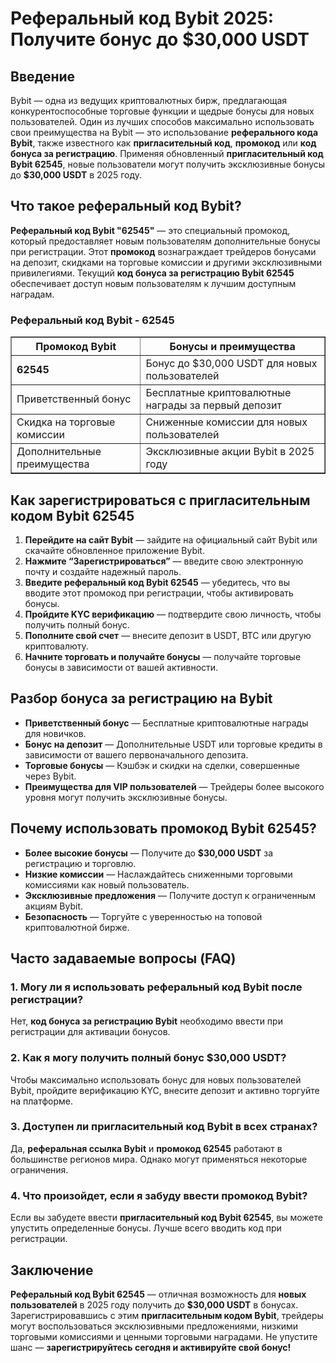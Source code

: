 <h1>Реферальный код Bybit 2025: Получите бонус до $30,000 USDT</h1>
    
<h2>Введение</h2>
<p>Bybit — одна из ведущих криптовалютных бирж, предлагающая конкурентоспособные торговые функции и щедрые бонусы для новых пользователей. Один из лучших способов максимально использовать свои преимущества на Bybit — это использование <strong>реферального кода Bybit</strong>, также известного как <strong>пригласительный код</strong>, <strong>промокод</strong> или <strong>код бонуса за регистрацию</strong>. Применяя обновленный <strong>пригласительный код Bybit 62545</strong>, новые пользователи могут получить эксклюзивные бонусы до <strong>$30,000 USDT</strong> в 2025 году.</p>
    
<h2>Что такое реферальный код Bybit?</h2>
<p><strong>Реферальный код Bybit "62545"</strong> — это специальный промокод, который предоставляет новым пользователям дополнительные бонусы при регистрации. Этот <strong>промокод</strong> вознаграждает трейдеров бонусами на депозит, скидками на торговые комиссии и другими эксклюзивными привилегиями. Текущий <strong>код бонуса за регистрацию Bybit 62545</strong> обеспечивает доступ новым пользователям к лучшим доступным наградам.</p>
    
<h3>Реферальный код Bybit - 62545</h3>
<table border="1">
        <tr>
            <th>Промокод Bybit</th>
            <th>Бонусы и преимущества</th>
        </tr>
        <tr>
            <td><strong>62545</strong></td>
            <td>Бонус до $30,000 USDT для новых пользователей</td>
        </tr>
        <tr>
            <td>Приветственный бонус</td>
            <td>Бесплатные криптовалютные награды за первый депозит</td>
        </tr>
        <tr>
            <td>Скидка на торговые комиссии</td>
            <td>Сниженные комиссии для новых пользователей</td>
        </tr>
        <tr>
            <td>Дополнительные преимущества</td>
            <td>Эксклюзивные акции Bybit в 2025 году</td>
        </tr>
</table>
    
<h2>Как зарегистрироваться с пригласительным кодом Bybit 62545</h2>
    <ol>
        <li><strong>Перейдите на сайт Bybit</strong> — зайдите на официальный сайт Bybit или скачайте обновленное приложение Bybit.</li>
        <li><strong>Нажмите “Зарегистрироваться”</strong> — введите свою электронную почту и создайте надежный пароль.</li>
        <li><strong>Введите реферальный код Bybit 62545</strong> — убедитесь, что вы вводите этот промокод при регистрации, чтобы активировать бонусы.</li>
        <li><strong>Пройдите KYC верификацию</strong> — подтвердите свою личность, чтобы получить полный бонус.</li>
        <li><strong>Пополните свой счет</strong> — внесите депозит в USDT, BTC или другую криптовалюту.</li>
        <li><strong>Начните торговать и получайте бонусы</strong> — получайте торговые бонусы в зависимости от вашей активности.</li>
    </ol>
    
<h2>Разбор бонуса за регистрацию на Bybit</h2>
    <ul>
        <li><strong>Приветственный бонус</strong> — Бесплатные криптовалютные награды для новичков.</li>
        <li><strong>Бонус на депозит</strong> — Дополнительные USDT или торговые кредиты в зависимости от вашего первоначального депозита.</li>
        <li><strong>Торговые бонусы</strong> — Кэшбэк и скидки на сделки, совершенные через Bybit.</li>
        <li><strong>Преимущества для VIP пользователей</strong> — Трейдеры более высокого уровня могут получить эксклюзивные бонусы.</li>
    </ul>
    
<h2>Почему использовать промокод Bybit 62545?</h2>
    <ul>
        <li><strong>Более высокие бонусы</strong> — Получите до <strong>$30,000 USDT</strong> за регистрацию и торговлю.</li>
        <li><strong>Низкие комиссии</strong> — Наслаждайтесь сниженными торговыми комиссиями как новый пользователь.</li>
        <li><strong>Эксклюзивные предложения</strong> — Получите доступ к ограниченным акциям Bybit.</li>
        <li><strong>Безопасность</strong> — Торгуйте с уверенностью на топовой криптовалютной бирже.</li>
    </ul>
    
<h2>Часто задаваемые вопросы (FAQ)</h2>
<h3>1. Могу ли я использовать реферальный код Bybit после регистрации?</h3>
<p>Нет, <strong>код бонуса за регистрацию Bybit</strong> необходимо ввести при регистрации для активации бонусов.</p>
    
<h3>2. Как я могу получить полный бонус $30,000 USDT?</h3>
<p>Чтобы максимально использовать бонус для новых пользователей Bybit, пройдите верификацию KYC, внесите депозит и активно торгуйте на платформе.</p>
    
<h3>3. Доступен ли пригласительный код Bybit в всех странах?</h3>
<p>Да, <strong>реферальная ссылка Bybit</strong> и <strong>промокод 62545</strong> работают в большинстве регионов мира. Однако могут применяться некоторые ограничения.</p>
    
<h3>4. Что произойдет, если я забуду ввести промокод Bybit?</h3>
<p>Если вы забудете ввести <strong>пригласительный код Bybit 62545</strong>, вы можете упустить определенные бонусы. Лучше всего вводить код при регистрации.</p>
    
<h2>Заключение</h2>
<p><strong>Реферальный код Bybit 62545</strong> — отличная возможность для <strong>новых пользователей</strong> в 2025 году получить до <strong>$30,000 USDT</strong> в бонусах. Зарегистрировавшись с этим <strong>пригласительным кодом Bybit</strong>, трейдеры могут воспользоваться эксклюзивными предложениями, низкими торговыми комиссиями и ценными торговыми наградами. Не упустите шанс — <strong>зарегистрируйтесь сегодня и активируйте свой бонус!</strong></p>
</body>
</html>
